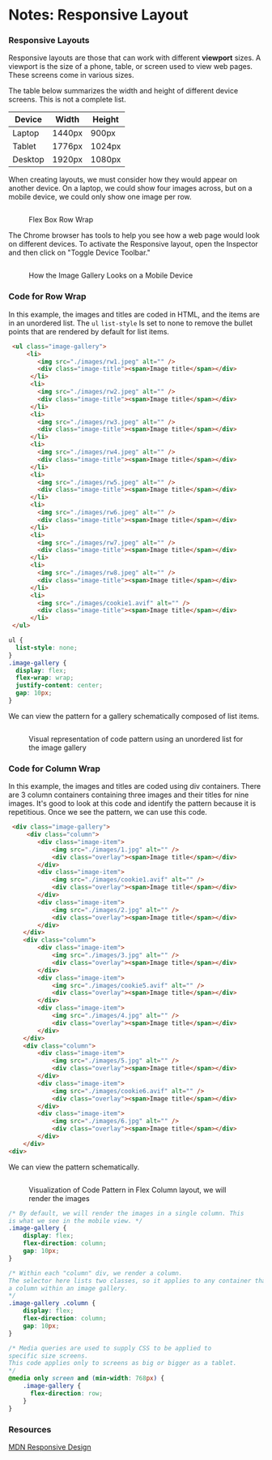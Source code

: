 # Notes: Responsive Layout



### Responsive Layouts

Responsive layouts are those that can work with different **viewport** sizes.  A viewport is the size of a phone, table, or screen used to view web pages.  These screens come in various sizes.

The table below summarizes the width and height of different device screens.  This is not a complete list.

| Device  | Width  | Height |
| ------- | ------ | ------ |
| Laptop  | 1440px | 900px  |
| Tablet  | 1776px | 1024px |
| Desktop | 1920px | 1080px |

When creating layouts, we must consider how they would appear on another device. On a laptop, we could show four images across, but on a mobile device, we could only show one image per row.

<figure><img src="../../.gitbook/assets/image (1) (1) (1) (1) (1) (1) (1) (1) (1) (1) (1) (1) (1).png" alt=""><figcaption><p>Flex Box Row Wrap</p></figcaption></figure>

The Chrome browser has tools to help you see how a web page would look on different devices. To activate the Responsive layout, open the Inspector and then click on "Toggle Device Toolbar."

<figure><img src="../../.gitbook/assets/image (1) (1) (1) (1) (1) (1) (1) (1) (1) (1) (1) (1).png" alt=""><figcaption><p>How the Image Gallery Looks on a Mobile Device </p></figcaption></figure>

### Code for Row Wrap

In this example, the images and titles are coded in HTML, and the items are in an unordered list.  The `ul` `list-style` Is set to none to remove the bullet points that are rendered by default for list items.

```html
 <ul class="image-gallery">
     <li>
        <img src="./images/rw1.jpeg" alt="" />
        <div class="image-title"><span>Image title</span></div>
      </li>
      <li>
        <img src="./images/rw2.jpeg" alt="" />
        <div class="image-title"><span>Image title</span></div>
      </li>
      <li>
        <img src="./images/rw3.jpeg" alt="" />
        <div class="image-title"><span>Image title</span></div>
      </li>
      <li>
        <img src="./images/rw4.jpeg" alt="" />
        <div class="image-title"><span>Image title</span></div>
      </li>
      <li>
        <img src="./images/rw5.jpeg" alt="" />
        <div class="image-title"><span>Image title</span></div>
      </li>
      <li>
        <img src="./images/rw6.jpeg" alt="" />
        <div class="image-title"><span>Image title</span></div>
      </li>
      <li>
        <img src="./images/rw7.jpeg" alt="" />
        <div class="image-title"><span>Image title</span></div>
      </li>
      <li>
        <img src="./images/rw8.jpeg" alt="" />
        <div class="image-title"><span>Image title</span></div>
      </li>
      <li>
        <img src="./images/cookie1.avif" alt="" />
        <div class="image-title"><span>Image title</span></div>
      </li>
 </ul>
```

```css
ul {
  list-style: none;
}
.image-gallery {
  display: flex;
  flex-wrap: wrap;
  justify-content: center;
  gap: 10px;
}
```

We can view the pattern for a gallery schematically composed of list items.

<figure><img src="../../.gitbook/assets/image (1) (1) (1) (1) (1) (1).png" alt=""><figcaption><p>Visual representation of code pattern using an unordered list for the image gallery</p></figcaption></figure>



### Code for Column Wrap

In this example, the images and titles are coded using div containers. There are 3 column containers containing three images and their titles for nine images. It's good to look at this code and identify the pattern because it is repetitious.  Once we see the pattern, we can use this code.

```html
 <div class="image-gallery">
     <div class="column">
        <div class="image-item">
            <img src="./images/1.jpg" alt="" />
            <div class="overlay"><span>Image title</span></div>
        </div>
        <div class="image-item">
            <img src="./images/cookie1.avif" alt="" />
            <div class="overlay"><span>Image title</span></div>
        </div>
        <div class="image-item">
            <img src="./images/2.jpg" alt="" />
            <div class="overlay"><span>Image title</span></div>
        </div>   
    </div>
    <div class="column">
        <div class="image-item">
            <img src="./images/3.jpg" alt="" />
            <div class="overlay"><span>Image title</span></div>
        </div>
        <div class="image-item">
            <img src="./images/cookie5.avif" alt="" />
            <div class="overlay"><span>Image title</span></div>
        </div>
        <div class="image-item">
            <img src="./images/4.jpg" alt="" />
            <div class="overlay"><span>Image title</span></div>
        </div>
    </div>
    <div class="column">
        <div class="image-item">
            <img src="./images/5.jpg" alt="" />
            <div class="overlay"><span>Image title</span></div>
        </div>
        <div class="image-item">
            <img src="./images/cookie6.avif" alt="" />
            <div class="overlay"><span>Image title</span></div>
        </div>
        <div class="image-item">
            <img src="./images/6.jpg" alt="" />
            <div class="overlay"><span>Image title</span></div>
        </div>
    </div>
<div>
```

We can view the pattern schematically.

<figure><img src="../../.gitbook/assets/image (3).png" alt=""><figcaption><p>Visualization of Code Pattern in Flex Column layout, we will render the images </p></figcaption></figure>



```css
/* By default, we will render the images in a single column. This 
is what we see in the mobile view. */
.image-gallery {
    display: flex;
    flex-direction: column; 
    gap: 10px;
}

/* Within each "column" div, we render a column.
The selector here lists two classes, so it applies to any container that is 
a column within an image gallery.
*/
.image-gallery .column {
    display: flex;
    flex-direction: column;
    gap: 10px;
}

/* Media queries are used to supply CSS to be applied to 
specific size screens.
This code applies only to screens as big or bigger as a tablet. 
*/
@media only screen and (min-width: 768px) {
    .image-gallery {
      flex-direction: row;
    }
}
```

### Resources

[MDN Responsive Design](https://developer.mozilla.org/en-US/docs/Learn/CSS/CSS\_layout/Responsive\_Design)

